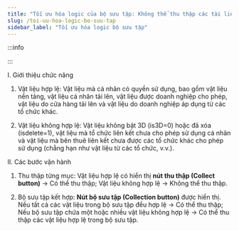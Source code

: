 ```yaml
---
title: "Tối ưu hóa logic của bộ sưu tập: Không thể thu thập các tài liệu không được người tạo cho phép"
slug: /toi-uu-hoa-logic-bo-suu-tap
sidebar_label: "Tối ưu hóa logic bộ sưu tập"
---
```


:::info

:::

I. Giới thiệu chức năng

1. Vật liệu hợp lệ: Vật liệu mà cá nhân có quyền sử dụng, bao gồm vật liệu nền tảng, vật liệu cá nhân tải lên, vật liệu được doanh nghiệp cho phép, vật liệu do cửa hàng tải lên và vật liệu do doanh nghiệp áp dụng từ các tổ chức khác.

2. Vật liệu không hợp lệ: Vật liệu không bật 3D (is3D=0) hoặc đã xóa (isdelete=1), vật liệu mà tổ chức liên kết chưa cho phép sử dụng cá nhân và vật liệu mà bên thuê liên kết chưa được các tổ chức khác cho phép sử dụng (chẳng hạn như vật liệu từ các tổ chức, v.v.).

II. Các bước vận hành

1. Thu thập từng mục: Vật liệu hợp lệ có hiển thị **nút thu thập (Collect button)** → Có thể thu thập; Vật liệu không hợp lệ → Không thể thu thập.

2. Bộ sưu tập kết hợp: **Nút bộ sưu tập (Collection button)** được hiển thị. Nếu tất cả các vật liệu trong bộ sưu tập đều hợp lệ → Có thể thu thập; Nếu bộ sưu tập chứa một hoặc nhiều vật liệu không hợp lệ → Có thể thu thập các vật liệu hợp lệ trong bộ sưu tập.